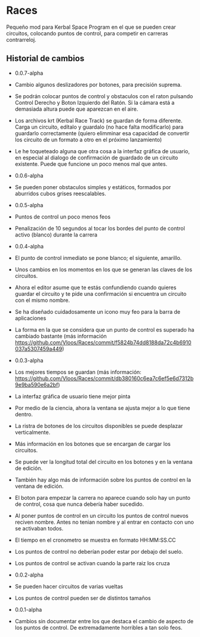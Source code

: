 # Races
Pequeño mod para Kerbal Space Program en el que se pueden crear circuitos, colocando puntos de control, para competir en carreras contrarreloj.

## Historial de cambios

* 0.0.7-alpha
 * Cambio algunos deslizadores por botones, para precisión suprema.
 * Se podrán colocar puntos de control y obstaculos con el raton pulsando Control Derecho y Boton Izquierdo del Ratón. Si la cámara está a demasiada altura puede que aparezcan en el aire.
 * Los archivos krt (Kerbal Race Track) se guardan de forma diferente. Carga un circuito, edítalo y guardalo (no hace falta modificarlo) para guardarlo correctamente (quiero elimminar esa capacidad de convertir los circuito de un formato a otro en el próximo lanzamiento)
 * Le he toqueteado alguna que otra cosa a la interfaz gráfica de usuario, en especial al dialogo de confirmación de guardado de un circuito existente. Puede que funcione un poco menos mal que antes.

* 0.0.6-alpha
 * Se pueden poner obstaculos simples y estáticos, formados por aburridos cubos grises reescalables.

* 0.0.5-alpha
 * Puntos de control un poco menos feos
 * Penalización de 10 segundos al tocar los bordes del punto de control activo (blanco) durante la carrera

* 0.0.4-alpha
 * El punto de control inmediato se pone blanco; el siguiente, amarillo.
 * Unos cambios en los momentos en los que se generan las claves de los circuitos.
 * Ahora el editor asume que te estás confundiendo cuando quieres guardar el circuito y te pide una confirmación si encuentra un circuito con el mismo nombre.
 * Se ha diseñado cuidadosamente un icono muy feo para la barra de aplicaciones
 * La forma en la que se considera que un punto de control es superado ha cambiado bastante (más información https://github.com/Vloos/Races/commit/f5824b74dd8188da72c4b6910037a5307459a449)

* 0.0.3-alpha
 * Los mejores tiempos se guardan (más información: https://github.com/Vloos/Races/commit/db380160c6ea7c6ef5e6d7312b9e9ba590e6a2bf)
 * La interfaz gráfica de usuario tiene mejor pinta
  * Por medio de la ciencia, ahora la ventana se ajusta mejor a lo que tiene dentro.
  * La ristra de botones de los circuitos disponibles se puede desplazar verticalmente.
  * Más información en los botones que se encargan de cargar los circuitos.
  * Se puede ver la longitud total del circuito en los botones y en la ventana de edición.
  * También hay algo más de información sobre los puntos de control en la ventana de edición.
  * El boton para empezar la carrera no aparece cuando solo hay un punto de control, cosa que nunca debería haber sucedido.
 * Al poner puntos de control en un circuito los puntos de control nuevos reciven nombre. Antes no tenian nombre y al entrar en contacto con uno se activaban todos.
 * El tiempo en el cronometro se muestra en formato HH:MM:SS.CC
 * Los puntos de control no deberían poder estar por debajo del suelo.
 * Los puntos de control se activan cuando la parte raiz los cruza

* 0.0.2-alpha
 * Se pueden hacer circuitos de varias vueltas
 * Los puntos de control pueden ser de distintos tamaños

* 0.0.1-alpha
 * Cambios sin documentar entre los que destaca el cambio de aspecto de los puntos de control. De extremadamente horribles a tan solo feos.